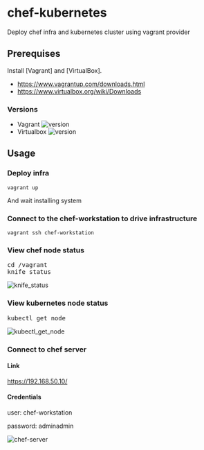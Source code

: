 # chef-kubernetes

Deploy chef infra and kubernetes cluster using vagrant provider

## Prerequises
Install [Vagrant] and [VirtualBox].

- https://www.vagrantup.com/downloads.html
- https://www.virtualbox.org/wiki/Downloads

### Versions
- Vagrant ![version](https://img.shields.io/badge/version-2.2.7-blue)
- Virtualbox ![version](https://img.shields.io/badge/version-6.1-blue)

## Usage

### Deploy infra
<code>vagrant up</code>

And wait installing system

### Connect to the chef-workstation to drive infrastructure
<code>vagrant ssh chef-workstation</code>

### View chef node status
<pre>
cd /vagrant
knife status
</pre>
![knife_status](https://user-images.githubusercontent.com/39262279/78640741-85a54700-78b0-11ea-9e1b-333f0c690dae.png)

### View kubernetes node status
<pre>kubectl get node</pre>
![kubectl_get_node](https://user-images.githubusercontent.com/39262279/78640769-95249000-78b0-11ea-948d-26e827555086.png)

### Connect to chef server
#### Link
https://192.168.50.10/

#### Credentials

user: chef-workstation

password: adminadmin

![chef-server](https://user-images.githubusercontent.com/39262279/78641371-7246ab80-78b1-11ea-92a2-360c157e6574.png)
